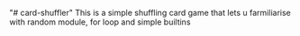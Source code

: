 "# card-shuffler" 
This is a simple shuffling card game that lets u farmiliarise with random module, for loop and simple builtins
